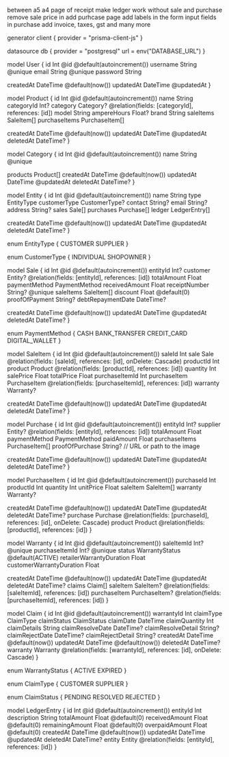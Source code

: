 between a5 a4 page of receipt
make ledger work without sale and purchase
remove sale price in add purhcase page
add labels in the form input fields
in purchase add invoice, taxes, gst and many more

generator client {
provider = "prisma-client-js"
}

datasource db {
provider = "postgresql"
url = env("DATABASE_URL")
}

model User {
id Int @id @default(autoincrement())
username String @unique
email String @unique
password String

createdAt DateTime @default(now())
updatedAt DateTime @updatedAt
}

model Product {
id Int @id @default(autoincrement())
name String
categoryId Int?
category Category? @relation(fields: [categoryId], references: [id])
model String
ampereHours Float?
brand String
saleItems SaleItem[]
purchaseItems PurchaseItem[]

createdAt DateTime @default(now())
updatedAt DateTime @updatedAt
deletedAt DateTime?
}

model Category {
id Int @id @default(autoincrement())
name String @unique

products Product[]
createdAt DateTime @default(now())
updatedAt DateTime @updatedAt
deletedAt DateTime?
}

model Entity {
id Int @id @default(autoincrement())
name String
type EntityType
customerType CustomerType?
contact String?
email String?
address String?
sales Sale[]
purchases Purchase[]
ledger LedgerEntry[]

createdAt DateTime @default(now())
updatedAt DateTime @updatedAt
deletedAt DateTime?
}

enum EntityType {
CUSTOMER
SUPPLIER
}

enum CustomerType {
INDIVIDUAL
SHOPOWNER
}

model Sale {
id Int @id @default(autoincrement())
entityId Int?
customer Entity? @relation(fields: [entityId], references: [id])
totalAmount Float
paymentMethod PaymentMethod
receivedAmount Float
receiptNumber String? @unique
saleItems SaleItem[]
discount Float @default(0)
proofOfPayment String?
debtRepaymentDate DateTime?

createdAt DateTime @default(now())
updatedAt DateTime @updatedAt
deletedAt DateTime?
}

enum PaymentMethod {
CASH
BANK_TRANSFER
CREDIT_CARD
DIGITAL_WALLET
}

model SaleItem {
id Int @id @default(autoincrement())
saleId Int
sale Sale @relation(fields: [saleId], references: [id], onDelete: Cascade)
productId Int
product Product @relation(fields: [productId], references: [id])
quantity Int
salePrice Float
totalPrice Float
purchaseItemId Int
purchaseItem PurchaseItem @relation(fields: [purchaseItemId], references: [id])
warranty Warranty?

createdAt DateTime @default(now())
updatedAt DateTime @updatedAt
deletedAt DateTime?
}

model Purchase {
id Int @id @default(autoincrement())
entityId Int?
supplier Entity? @relation(fields: [entityId], references: [id])
totalAmount Float
paymentMethod PaymentMethod
paidAmount Float
purchaseItems PurchaseItem[]
proofOfPurchase String? // URL or path to the image

createdAt DateTime @default(now())
updatedAt DateTime @updatedAt
deletedAt DateTime?
}

model PurchaseItem {
id Int @id @default(autoincrement())
purchaseId Int
productId Int
quantity Int
unitPrice Float
saleItem SaleItem[]
warranty Warranty?

createdAt DateTime @default(now())
updatedAt DateTime @updatedAt
deletedAt DateTime?
purchase Purchase @relation(fields: [purchaseId], references: [id], onDelete: Cascade)
product Product @relation(fields: [productId], references: [id])
}

model Warranty {
id Int @id @default(autoincrement())
saleItemId Int? @unique
purchaseItemId Int? @unique
status WarrantyStatus @default(ACTIVE)
retailerWarrantyDuration Float
customerWarrantyDuration Float

createdAt DateTime @default(now())
updatedAt DateTime @updatedAt
deletedAt DateTime?
claims Claim[]
saleItem SaleItem? @relation(fields: [saleItemId], references: [id])
purchaseItem PurchaseItem? @relation(fields: [purchaseItemId], references: [id])
}

model Claim {
id Int @id @default(autoincrement())
warrantyId Int
claimType ClaimType
claimStatus ClaimStatus
claimDate DateTime
claimQuantity Int
claimDetails String
claimResolveDate DateTime?
claimResolveDetail String?
claimRejectDate DateTime?
claimRejectDetail String?
createdAt DateTime @default(now())
updatedAt DateTime @default(now())
deletedAt DateTime?
warranty Warranty @relation(fields: [warrantyId], references: [id], onDelete: Cascade)
}

enum WarrantyStatus {
ACTIVE
EXPIRED
}

enum ClaimType {
CUSTOMER
SUPPLIER
}

enum ClaimStatus {
PENDING
RESOLVED
REJECTED
}

model LedgerEntry {
id Int @id @default(autoincrement())
entityId Int
description String
totalAmount Float @default(0)
receivedAmount Float @default(0)
remainingAmount Float @default(0)
overpaidAmount Float @default(0)
createdAt DateTime @default(now())
updatedAt DateTime @updatedAt
deletedAt DateTime?
entity Entity @relation(fields: [entityId], references: [id])
}
